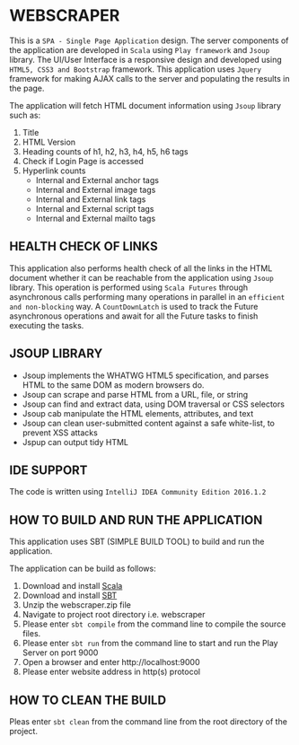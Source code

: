 # WEBSCRAPER

This is a ```SPA - Single Page Application``` design. The server components of the application are developed in ```Scala``` using ```Play framework``` and ```Jsoup``` library. The UI/User Interface is a responsive design and developed using ```HTML5, CSS3 and Bootstrap``` framework. This application uses ``Jquery`` framework for making AJAX calls to the server and populating the results in the page.

The application will fetch HTML document information using ```Jsoup``` library such as:
1.  Title
2.  HTML Version
3.  Heading counts of h1, h2, h3, h4, h5, h6 tags
3.  Check if Login Page is accessed
4.  Hyperlink counts
	- Internal and External anchor tags
	- Internal and External image tags
	- Internal and External link tags
	- Internal and External script tags
	- Internal and External mailto tags

## HEALTH CHECK OF LINKS

This application also performs health check of all the links in the HTML document whether it can be reachable from the application using
```Jsoup``` library. This operation is performed using ```Scala Futures``` through asynchronous calls performing many operations in parallel in an ```efficient and non-blocking``` way. A ```CountDownLatch``` is used to track the Future asynchronous operations and await for all the Future tasks to finish executing the tasks.

## JSOUP LIBRARY

- Jsoup implements the WHATWG HTML5 specification, and parses HTML to the same DOM as modern browsers do.
- Jsoup can scrape and parse HTML from a URL, file, or string
- Jsoup can find and extract data, using DOM traversal or CSS selectors
- Jsoup cab manipulate the HTML elements, attributes, and text
- Jsoup can clean user-submitted content against a safe white-list, to prevent XSS attacks
- Jspup can output tidy HTML

## IDE SUPPORT

The code is written using ```IntelliJ IDEA Community Edition 2016.1.2```

## HOW TO BUILD AND RUN THE APPLICATION

This application uses SBT (SIMPLE BUILD TOOL) to build and run the application.

The application can be build as follows:

1.  Download and install [Scala](https://www.scala-lang.org/download/)
2.  Download and install [SBT](http://www.scala-sbt.org/download.html)
3.  Unzip the webscraper.zip file
4.  Navigate to project root directory i.e. webscraper
5.  Please enter ```sbt compile``` from the command line to compile the source files.
6.  Please enter ```sbt run``` from the command line to start and run the Play Server on port 9000
7.  Open a browser and enter http://localhost:9000
8.  Please enter website address in http(s) protocol

## HOW TO CLEAN THE BUILD

Pleas enter ```sbt clean``` from the command line from the root directory of the project.

